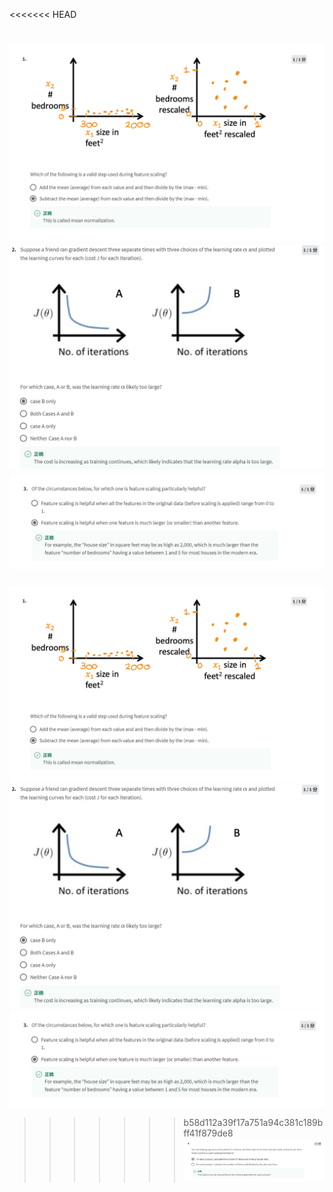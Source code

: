 <<<<<<< HEAD

![avator](1.png)
![avator](2.png)
![avator](3.png)
=======

![avator](1.png)
![avator](2.png)
![avator](3.png)
>>>>>>> b58d112a39f17a751a94c381c189bff41f879de8
![avator](4.png)
